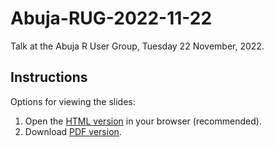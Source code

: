 # Abuja-RUG-2022-11-22

Talk at the Abuja R User Group, Tuesday 22 November, 2022.

## Instructions
Options for viewing the slides:

1. Open the [HTML version](/talk/Abuja-RUG-2022-11-22.html) in your browser (recommended).
2. Download [PDF version](/talk/Abuja-RUG-2022-11-22.pdf).
